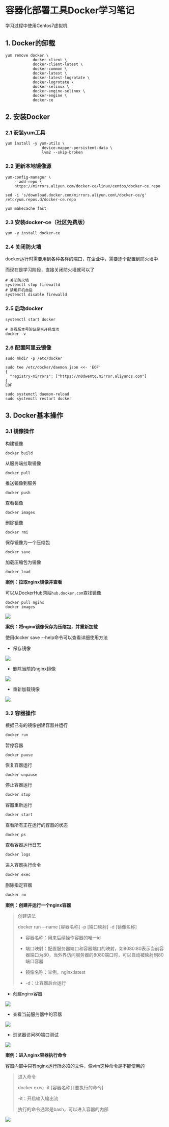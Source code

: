 # 容器化部署工具Docker学习笔记

学习过程中使用Centos7虚拟机

## 1. Docker的卸载

```shell
yum remove docker \
			docker-client \
			docker-client-latest \
			docker-common \
			docker-latest \
			docker-latest-logrotate \
			docker-logrotate \
			docker-selinux \
			docker-engine-selinux \
			docker-engine \
			docker-ce
```

## 2. 安装Docker

### 2.1 安装yum工具

```shell
yum install -y yum-utils \
				device-mapper-persistent-data \
				lvm2 --skip-broken
```

### 2.2 更新本地镜像源

```shell
yum-config-manager \
	--add-repo \
	https://mirrors.aliyun.com/docker-ce/linux/centos/docker-ce.repo
	
sed -i 's/download.docker.com/mirrors.aliyun.com\/docker-ce/g' /etc/yum.repos.d/docker-ce.repo

yum makecache fast
```

### 2.3 安装docker-ce（社区免费版）

```shell\
yum -y install docker-ce
```

### 2.4 关闭防火墙

docker运行时需要用到各种各样的端口，在企业中，需要逐个配置到防火墙中

而现在是学习阶段，直接关闭防火墙就可以了

```shell
# 关闭防火墙
systemctl stop firewalld
# 禁用开机自启
systemctl disable firewalld
```

### 2.5 启动docker

```shell
systemctl start docker

# 查看版本号验证是否开启成功
docker -v
```

### 2.6 配置阿里云镜像

```shell
sudo mkdir -p /etc/docker
```

```shell
sudo tee /etc/docker/daemon.json <<- 'EOF'
{
  "registry-mirrors": ["https://n0dwemtq.mirror.aliyuncs.com"]
}
EOF
```

```shell
sudo systemctl daemon-reload
sudo systemctl restart docker
```

## 3. Docker基本操作

### 3.1 镜像操作

构建镜像

```shell
docker build
```

从服务端拉取镜像

```
docker pull
```

推送镜像到服务

```
docker push
```

查看镜像

```
docker images
```

删除镜像

```
docker rmi
```

保存镜像为一个压缩包

```
docker save
```

加载压缩包为镜像

```
docker load
```



**案例：拉取nginx镜像并查看**

可以从DockerHub网站`hub.docker.com`查找镜像

```shell
docker pull nginx
docker images
```

![](./assets/拉取nginx镜像.png)



**案例：将nginx镜像保存为压缩包，并重新加载**

使用docker save --help命令可以查看详细使用方法

- 保存镜像

![](./assets/保存nginx镜像.png)

- 删除当前的nginx镜像

![](./assets/删除nginx镜像.png)

- 重新加载镜像

![](./assets/重新加载nginx镜像.png)

### 3.2 容器操作

根据已有的镜像创建容器并运行

```sh
docker run
```

暂停容器

```shell
docker pause
```

恢复容器运行

```shell
docker unpause
```

停止容器运行

```sh
docker stop
```

容器重新运行

```sh
docker start
```

查看所有正在运行的容器的状态

```sh
docker ps
```

查看容器运行日志

```sh
docker logs
```

进入容器执行命令

```sh
docker exec
```

删除指定容器

```sh
docker rm
```



**案例：创建并运行一个nginx容器**

> 创建语法
>
> docker run --name [容器名称] -p [端口映射] -d [镜像名称]
>
> - 容器名称：用来后续操作容器的唯一id
>
> - 端口映射：配置服务器端口和容器端口的映射，如8080:80表示当前容器端口为80，当外界访问服务器的8080端口时，可以自动被映射到80端口容器
>
> - 镜像名称：举例，nginx:latest
> - -d：让容器后台运行

- 创建nginx容器

![](./assets/创建容器.png)

- 查看当前服务器中的容器

![](./assets/查看容器运行状态.png)

- 浏览器访问80端口测试

![](./assets/浏览器访问容器.png)



**案例：进入nginx容器执行命令**

容器内部中只有nginx运行所必须的文件，像vim这种命令是不能使用的

> 进入命令
>
> docker exec -it [容器名称] [要执行的命令]
>
> -it：开启输入输出流
>
> 执行的命令通常是bash，可以进入容器的内部

![](./assets/进入容器内部.png)








